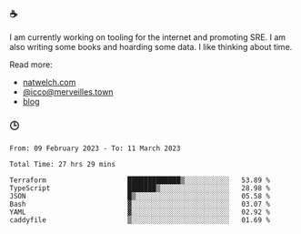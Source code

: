 ### ☕

I am currently working on tooling for the internet and promoting SRE. I am also writing some books and hoarding some data. I like thinking about time. 

Read more:

 - [natwelch.com](https://natwelch.com)
 - [@icco@merveilles.town](https://merveilles.town/@icco)
 - [blog](https://writing.natwelch.com)

### 🕒

<!--START_SECTION:waka-->

```text
From: 09 February 2023 - To: 11 March 2023

Total Time: 27 hrs 29 mins

Terraform                    █████████████▒░░░░░░░░░░░   53.89 %
TypeScript                   ███████▒░░░░░░░░░░░░░░░░░   28.98 %
JSON                         █▒░░░░░░░░░░░░░░░░░░░░░░░   05.58 %
Bash                         ▓░░░░░░░░░░░░░░░░░░░░░░░░   03.07 %
YAML                         ▓░░░░░░░░░░░░░░░░░░░░░░░░   02.92 %
caddyfile                    ▒░░░░░░░░░░░░░░░░░░░░░░░░   01.69 %
```

<!--END_SECTION:waka-->
